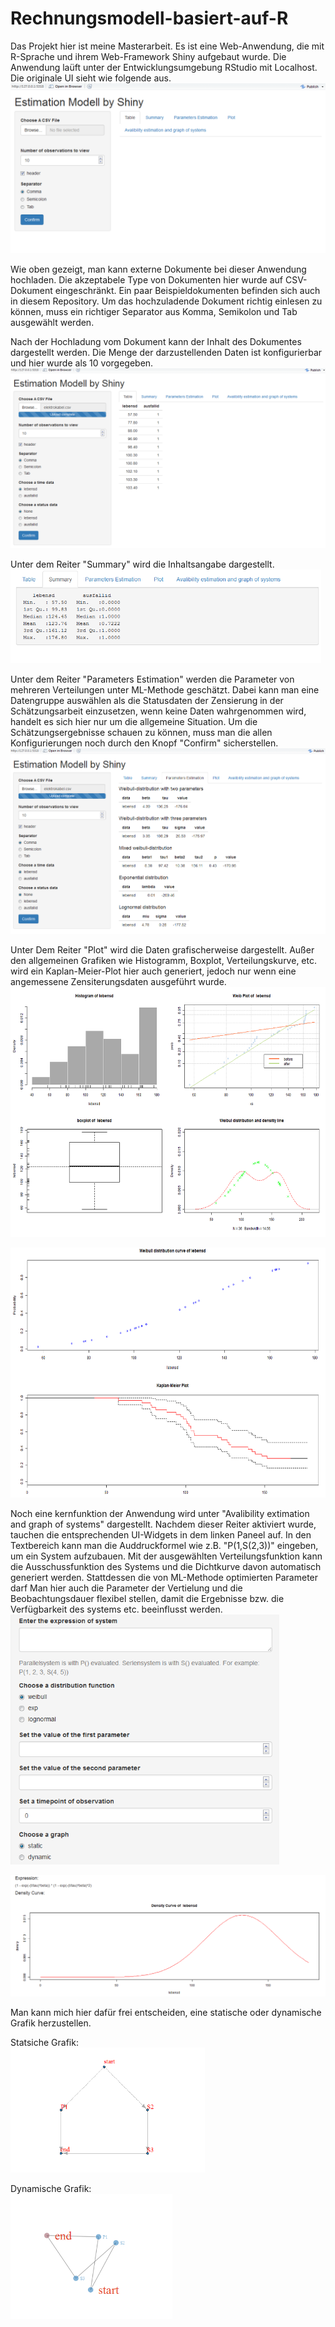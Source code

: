 # Rechnungsmodell-basiert-auf-R
Das Projekt hier ist meine Masterarbeit. Es ist eine Web-Anwendung, die mit R-Sprache und ihrem Web-Framework Shiny aufgebaut wurde. Die Anwendung laüft unter der Entwicklungsumgebung RStudio mit Localhost. Die originale UI sieht wie folgende aus.
<img src="imgs/ui1.png">

Wie oben gezeigt, man kann externe Dokumente bei dieser Anwendung hochladen. Die akzeptabele Type von Dokumenten hier wurde auf CSV-Dokument eingeschränkt. Ein paar Beispieldokumenten befinden sich auch in diesem Repository. Um das hochzuladende Dokument richtig einlesen zu können, muss ein richtiger Separator aus Komma, Semikolon und Tab ausgewählt werden.

Nach der Hochladung vom Dokument kann der Inhalt des Dokumentes dargestellt werden. Die Menge der darzustellenden Daten ist konfigurierbar und hier wurde als 10 vorgegeben.
<img src="imgs/ui2.png">

Unter dem Reiter "Summary" wird die Inhaltsangabe dargestellt.
<img src="imgs/ui3.png" height=150>

Unter dem Reiter "Parameters Estimation" werden die Parameter von mehreren Verteilungen unter ML-Methode geschätzt. Dabei kann man eine Datengruppe auswählen als die Statusdaten der Zensierung in der Schätzungsarbeit einzusetzen, wenn keine Daten wahrgenommen wird, handelt es sich hier nur um die allgemeine Situation. Um die Schätzungsergebnisse schauen zu können, muss man die allen Konfigurierungen noch durch den Knopf "Confirm" sicherstellen. 
<img src="imgs/ui4.png">

Unter Dem Reiter "Plot" wird die Daten grafischerweise dargestellt. Außer den allgemeinen Grafiken wie Histogramm, Boxplot, Verteilungskurve, etc. wird ein Kaplan-Meier-Plot hier auch generiert, jedoch nur wenn eine angemessene Zensiterungsdaten ausgeführt wurde.
<img src="imgs/ui5.png" height="400">

<img src="imgs/ui6.png" height="400" width="600">

Noch eine kernfunktion der Anwendung wird unter "Avalibility extimation and graph of systems" dargestellt. Nachdem dieser Reiter aktiviert wurde, tauchen die entsprechenden UI-Widgets in dem linken Paneel auf. In den Textbereich kann man die Auddruckformel wie z.B. "P(1,S(2,3))" eingeben, um ein System aufzubauen. Mit der ausgewählten Verteilungsfunktion kann die Ausschussfunktion des Systems und die Dichtkurve davon automatisch generiert werden. Stattdessen die von ML-Methode optimierten Parameter darf Man hier auch die Parameter der Vertielung und die Beobachtungsdauer flexibel stellen, damit die Ergebnisse bzw. die Verfügbarkeit des systems etc. beeinflusst werden.<br>
<img src="imgs/ui7.png" height="400">

<img src="imgs/ui8.png" width="700">

Man kann mich hier dafür frei entscheiden, eine statische oder dynamische Grafik herzustellen.

Statsiche Grafik:<br>
<img src="imgs/ui9.png" height="200">

Dynamische Grafik:<br>
<img src="imgs/ui10.png" height="200">